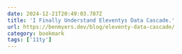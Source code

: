 ```yaml
---
date: 2024-12-21T20:49:03.787Z
title: 'I Finally Understand Eleventys Data Cascade.'
url: https://benmyers.dev/blog/eleventy-data-cascade/
category: bookmark
tags: ['11ty']
---
```

